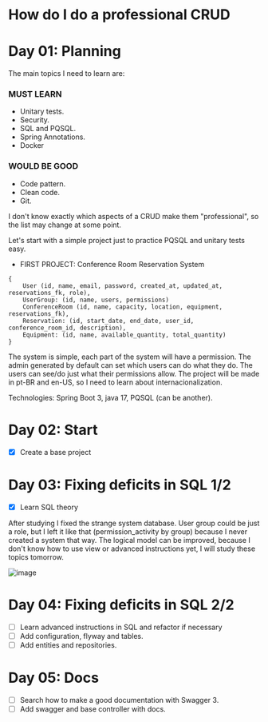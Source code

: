 # How do I do a professional CRUD

# Day 01: Planning

The main topics I need to learn are:

### MUST LEARN
- Unitary tests.
- Security.
- SQL and PQSQL.
- Spring Annotations.
- Docker

### WOULD BE GOOD
- Code pattern.
- Clean code.
- Git.

I don't know exactly which aspects of a CRUD make them "professional", so the list may change at some point. 

Let's start with a simple project just to practice PQSQL and unitary tests easy.

- FIRST PROJECT: Conference Room Reservation System
```
{
    User (id, name, email, password, created_at, updated_at, reservations_fk, role),
    UserGroup: (id, name, users, permissions)
    ConferenceRoom (id, name, capacity, location, equipment, reservations_fk),
    Reservation: (id, start_date, end_date, user_id, conference_room_id, description),
    Equipment: (id, name, available_quantity, total_quantity)
}
```

The system is simple, each part of the system will have a permission. The admin generated by default can set which users can do what they do. The users can see/do just what their permissions allow. The project will be made in pt-BR and en-US, so I need to learn about internacionalization.

Technologies: Spring Boot 3, java 17, PQSQL (can be another).

# Day 02: Start
- [x] Create a base project

# Day 03: Fixing deficits in SQL 1/2
- [x] Learn SQL theory

After studying I fixed the strange system database. User group could be just a role, but I left it like that (permission_activity by group) because I never created a system that way. The logical model can be improved, because I don't know how to use view or advanced instructions yet, I will study these topics tomorrow.

![image](https://github.com/Francisco-Thiago/Learning-Diary/assets/75057408/53873d67-d08f-4275-a4ec-da3d550fdf4a)

# Day 04: Fixing deficits in SQL 2/2
- [ ] Learn advanced instructions in SQL and refactor if necessary
- [ ] Add configuration, flyway and tables.
- [ ] Add entities and repositories.

# Day 05: Docs
- [ ] Search how to make a good documentation with Swagger 3.
- [ ] Add swagger and base controller with docs.
